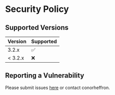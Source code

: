 # Security Policy

## Supported Versions

| Version | Supported          |
| ------- | ------------------ |
| 3.2.x   | :white_check_mark: |
| < 3.2.x   | :x:                |

## Reporting a Vulnerability

Please submit issues [here](https://github.com/conorheffron/cron-job-sample/issues) or contact conorheffron.
